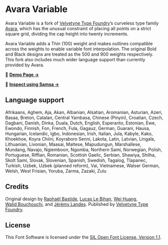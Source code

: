 # Avara Variable

Avara Variable is a fork of [Velvetyne Type Foundry][vtf]’s curveless type family [Avara][avr], which has the unusual constraint of placing all points on a strict square grid, dividing the cap height into twenty increments.

Avara Variable adds a Thin (100) weight and makes outlines compatible across the weights to enable variable font interpolation. The original Bold and Black designs are treated as the 500 and 900 weights respectively. This fork also includes much wider language support than currently provided by Avara.

👀 [**Demo Page →**][demo]

🔬 [**Inspect using Samsa →**][samsa]

## Language support

Afrikaans, Aghem, Aja, Akan, Albanian, Alsatian, Aromanian, Asturian,
Azeri, Basaa, Breton, Catalan, Central Yambasa, Chinese (Pinyin),
Croatian, Czech, Dagbani, Danish, Dinka, Duala, Dutch, English,
Esperanto, Estonian, Ewe, Ewondo, Finnish, Fon, French, Fula, Gagauz,
German, Guarani, Hausa, Hungarian, Icelandic, Igbo, Indonesian, Irish,
Italian, Jula, Kabyle, Kako, Khoekhoe, Koyra Chiini, Koyraboro Senni,
Lakota, Latin, Latvian, Lingala, Lithuanian, Livonian, Maasai,
Maltese, Mapudungun, Marshallese, Mundang, Navajo, Ngiemboon, Ngomba,
Northern Sami, Norwegian, Polish, Portuguese, Riffian, Romanian,
Scottish Gaelic, Serbian, Shawiya, Shilha, Skolt Sami, Slovak,
Slovenian, Spanish, Swedish, Tagalog, Tlapanec, Turkish, Uzbek, Uzbek
(planned reform), Vai, Vietnamese, Walser German, Welsh, West Frisian,
Yoruba, Zarma, Zazaki, Zulu

## Credits

Original design by [Raphaël&nbsp;Bastide][rb], [Lucas&nbsp;Le&nbsp;Bihan][llb],
[Wei&nbsp;Huang][wh], [Walid&nbsp;Bouchouchi][wb], and [Jérémy&nbsp;Landes][jl].
Published by [Velvetyne Type Foundry][vtf].

## License

This Font Software is licensed under the [SIL Open Font License, Version 1.1][ofl].

[vtf]: https://velvetyne.fr/
[avr]: https://velvetyne.fr/fonts/avara/
[demo]: https://delucis.github.io/avara-variable/
[samsa]: https://lorp.github.io/samsa/src/samsa-gui.html?preload=https://delucis.github.io/avara-variable/fonts/AvaraVariable[wght].ttf
[rb]: https://raphaelbastide.com/
[llb]: https://lucaslebihan.fr/
[wh]: https://github.com/weiweihuanghuang/
[wb]: https://www.akakir.com/
[jl]: https://studiotriple.fr/
[ofl]: http://scripts.sil.org/OFL